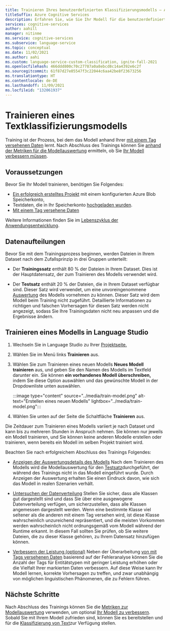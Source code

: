 ```yaml
---
title: Trainieren Ihres benutzerdefinierten Klassifizierungsmodells – Azure Cognitive Services
titleSuffix: Azure Cognitive Services
description: Erfahren Sie, wie Sie Ihr Modell für die benutzerdefinierte Textklassifizierung trainieren können.
services: cognitive-services
author: aahill
manager: nitinme
ms.service: cognitive-services
ms.subservice: language-service
ms.topic: conceptual
ms.date: 11/02/2021
ms.author: aahi
ms.custom: language-service-custom-classification, ignite-fall-2021
ms.openlocfilehash: 466ddd800c70c27787a0a8ebcd8c14a4392e6c2f
ms.sourcegitcommit: 61f87d27e05547f3c22044c6aa42be8f23673256
ms.translationtype: HT
ms.contentlocale: de-DE
ms.lasthandoff: 11/09/2021
ms.locfileid: "132061937"
---
```

# <a name="how-to-train-a-text-classification-model"></a>Trainieren eines Textklassifizierungsmodells


Training ist der Prozess, bei dem das Modell anhand Ihrer [mit einem Tag versehenen Daten](tag-data.md) lernt. Nach Abschluss des Trainings können Sie [anhand der Metriken für die Modellauswertung](../how-to/view-model-evaluation.md) ermitteln, ob Sie [Ihr Modell verbessern müssen](../how-to/improve-model.md).

## <a name="prerequisites"></a>Voraussetzungen

Bevor Sie Ihr Modell trainieren, benötigen Sie Folgendes:

* [Ein erfolgreich erstelltes Projekt](create-project.md) mit einem konfigurierten Azure Blob Speicherkonto, 
* Textdaten, die in Ihr Speicherkonto [hochgeladen wurden](create-project.md#prepare-training-data).
* [Mit einem Tag versehene Daten](tag-data.md)

Weitere Informationen finden Sie im [Lebenszyklus der Anwendungsentwicklung](../overview.md#project-development-lifecycle).

## <a name="data-splits"></a>Datenaufteilungen

Bevor Sie mit dem Trainingsprozess beginnen, werden Dateien in Ihrem Dataset nach dem Zufallsprinzip in drei Gruppen unterteilt:

* Der **Trainingssatz** enthält 80 % der Dateien in Ihrem Dataset. Dies ist der Hauptdatensatz, der zum Trainieren des Modells verwendet wird.

* Der **Testsatz** enthält 20 % der Dateien, die in Ihrem Dataset verfügbar sind. Dieser Satz wird verwendet, um eine unvoreingenommene [Auswertung](../how-to/view-model-evaluation.md) des Modells vornehmen zu können. Dieser Satz wird dem Modell beim Training nicht zugeführt. Detaillierte Informationen zu richtigen und falschen Vorhersagen für diesen Satz werden nicht angezeigt, sodass Sie Ihre Trainingsdaten nicht neu anpassen und die Ergebnisse ändern.

## <a name="train-model-in-language-studio"></a>Trainieren eines Modells in Language Studio

1. Wechseln Sie in Language Studio zu Ihrer [Projektseite.](https://aka.ms/LanguageStudio)

2. Wählen Sie im Menü links **Trainieren** aus.

3. Wählen Sie zum Trainieren eines neuen Modells **Neues Modell trainieren** aus, und geben Sie den Namen des Modells im Textfeld darunter ein. Sie können **ein vorhandenes Modell überschreiben,** indem Sie diese Option auswählen und das gewünschte Modell in der Dropdownliste unten auswählen.

    :::image type="content" source="../media/train-model.png" alt-text="Erstellen eines neuen Modells" lightbox="../media/train-model.png":::

4. Wählen Sie unten auf der Seite die Schaltfläche **Trainieren** aus.

Die Zeitdauer zum Trainieren eines Modells variiert je nach Dataset und kann bis zu mehreren Stunden in Anspruch nehmen. Sie können nur jeweils ein Modell trainieren, und Sie können keine anderen Modelle erstellen oder trainieren, wenn bereits ein Modell im selben Projekt trainiert wird. 


Beachten Sie nach erfolgreichem Abschluss des Trainings Folgendes:

* [Anzeigen der Auswertungsdetails des Modells](../how-to/view-model-evaluation.md) Nach dem Trainieren des Modells wird die Modellauswertung für den [Testsatz](../how-to/train-model.md#data-splits)durchgeführt, der während des Trainings nicht in das Modell eingeführt wurde. Durch Anzeigen der Auswertung erhalten Sie einen Eindruck davon, wie sich das Modell in realen Szenarien verhält.

* [Untersuchen der Datenverteilung](../how-to/improve-model.md#examine-data-distribution-from-language-studio) Stellen Sie sicher, dass alle Klassen gut dargestellt sind und dass Sie über eine ausgewogene Datenverteilung verfügen, um sicherzustellen, dass alle Klassen angemessen dargestellt werden. Wenn eine bestimmte Klasse viel seltener als die anderen mit einem Tag versehen wird, ist diese Klasse wahrscheinlich unzureichend repräsentiert, und die meisten Vorkommen werden wahrscheinlich nicht ordnungsgemäß vom Modell während der Runtime erkannt. In diesem Fall sollten Sie prüfen, ob Sie weitere Dateien, die zu dieser Klasse gehören, zu Ihrem Datensatz hinzufügen können.

* [Verbessern der Leistung (optional)](../how-to/improve-model.md) Neben der Überarbeitung [von mit Tags versehenen Daten](tag-data.md) basierend auf der Fehleranalyse können Sie die Anzahl der Tags für Entitätstypen mit geringer Leistung erhöhen oder die Vielfalt Ihrer markierten Daten verbessern. Auf diese Weise kann Ihr Modell lernen, korrekte Vorhersagen zu treffen, und zwar unabhängig von möglichen linguistischen Phänomenen, die zu Fehlern führen.

<!-- * Define your own test set: If you are using a random split option and the resulting test set was not comprehensive enough, consider defining your own test to include a variety of data layouts and balanced tagged classes.
 -->


## <a name="next-steps"></a>Nächste Schritte

Nach Abschluss des Trainings können Sie die [Metriken zur Modellauswertung](../how-to/view-model-evaluation.md) verwenden, um optional [Ihr Modell zu verbessern](../how-to/improve-model.md). Sobald Sie mit Ihrem Modell zufrieden sind, können Sie es bereitstellen und für die [Klassifizierung von Text](call-api.md)zur Verfügung stellen.
